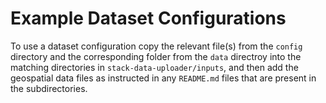 # Example Dataset Configurations

To use a dataset configuration copy the relevant file(s) from the `config` directory and the corresponding folder from the `data` directroy into the matching directories in `stack-data-uploader/inputs`, and then add the geospatial data files as instructed in any `README.md` files that are present in the subdirectories.